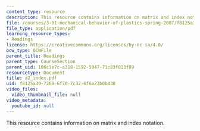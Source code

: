 ```yaml
---
content_type: resource
description: This resource contains information on matrix and index notation.
file: /courses/3-91-mechanical-behavior-of-plastics-spring-2007/f8125a3972606f707c326f6a23b0b438_a2_index.pdf
file_type: application/pdf
learning_resource_types:
- Readings
license: https://creativecommons.org/licenses/by-nc-sa/4.0/
ocw_type: OCWFile
parent_title: Readings
parent_type: CourseSection
parent_uid: 106c3e7c-a318-1592-5947-71c83f813f89
resourcetype: Document
title: a2_index.pdf
uid: f8125a39-7260-6f70-7c32-6f6a23b0b438
video_files:
  video_thumbnail_file: null
video_metadata:
  youtube_id: null
---
```

This resource contains information on matrix and index notation.